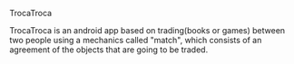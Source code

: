 TrocaTroca

TrocaTroca is an android app based on trading(books or games) between two people using a mechanics called "match", which consists of an agreement of the objects that are going to be traded. 
